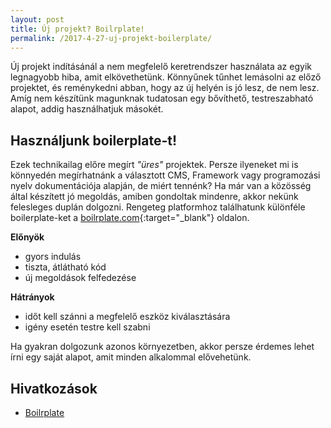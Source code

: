 ```yaml
---
layout: post
title: Új projekt? Boilrplate!
permalink: /2017-4-27-uj-projekt-boilerplate/
---
```


Új projekt indításánál a nem megfelelő keretrendszer használata az egyik legnagyobb hiba, amit elkövethetünk. Könnyűnek tűnhet lemásolni az előző projektet, és reménykedni abban, hogy az új helyén is jó lesz, de nem lesz. Amíg nem készítünk magunknak tudatosan egy bővíthető, testreszabható alapot, addig használhatjuk másokét.

## Használjunk boilerplate-t!
Ezek technikailag előre megírt _"üres"_ projektek. Persze ilyeneket mi is könnyedén megírhatnánk a választott CMS, Framework vagy programozási nyelv dokumentációja alapján, de miért tennénk? Ha már van a közösség által készített jó megoldás, amiben gondoltak mindenre, akkor nekünk felesleges duplán dolgozni. Rengeteg platformhoz találhatunk különféle boilerplate-ket a [boilrplate.com](http://www.boilrplate.com/){:target="_blank"} oldalon.

__Előnyök__
- gyors indulás
- tiszta, átlátható kód
- új megoldások felfedezése

__Hátrányok__
- időt kell szánni a megfelelő eszköz kiválasztására
- igény esetén testre kell szabni

Ha gyakran dolgozunk azonos környezetben, akkor persze érdemes lehet írni egy saját alapot, amit minden alkalommal elővehetünk.

## Hivatkozások
- [Boilrplate](http://www.boilrplate.com/)
